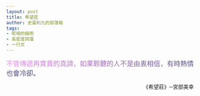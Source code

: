 ```yaml
---
layout: post
title: 希望莊
author: 史蛋利九的部落格
tags:
- 呢喃的細雨
- 高密度詞藻
- 一行文
---
```


<span style="font-size: large;
background: -webkit-linear-gradient(45deg, #f390f4, #3b4371);
-webkit-background-clip: text;
-webkit-text-fill-color: transparent;">
不管傳遞再寶貴的真諦，如果聆聽的人不是由衷相信，有時熱情也會冷卻。
</span>
<div style="text-align: right;">
《希望莊》─宮部美幸
</div>
